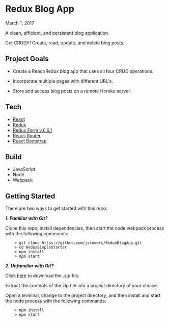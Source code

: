# Redux Blog App #

March 1, 2017

A clean, efficient, and persistent blog application.  

Get CRUDY!  Create, read, update, and delete blog posts.

## Project Goals

-   Create a React/Redux blog app that uses all four CRUD operations.

-   Incorporate multiple pages with different URL's.

-   Store and access blog posts on a remote Heroku server.

## Tech

-   [React](https://facebook.github.io/react/)
-   [Redux](http://redux.js.org/)
-   [Redux Form v.6.6.1](http://redux-form.com/6.6.1/)
-   [React-Router](https://www.npmjs.com/package/react-router)
-   [React Bootstrap](https://react-bootstrap.github.io/)

## Build

-   JavaScript
-   Node
-   Webpack

## Getting Started

There are two ways to get started with this repo:

***1.  Familiar with Git?***

Clone this repo, install dependencies, then start the node webpack process with the following commands:

```
	> git clone https://github.com/jstowers/ReduxBlogApp.git
	> cd ReduxSimpleStarter
	> npm install
	> npm start
```

***2.  Unfamiliar with Git?***

Click [here](https://github.com/jstowers/ReduxBlogApp/archive/master.zip) to download the .zip file.  

Extract the contents of the zip file into a project directory of your choice. 

Open a terminal, change to the project directory, and then install and start the node process with the following commands:

```
	> npm install
	> npm start
```

